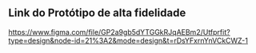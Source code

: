 ## Link do Protótipo de alta fidelidade
https://www.figma.com/file/GP2a9gb5dYTGGkRJqAEBm2/Utfprfit?type=design&node-id=21%3A2&mode=design&t=rDsYFxrnYnVCkCWZ-1
